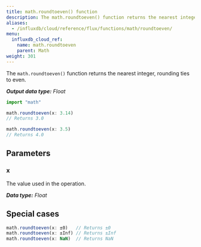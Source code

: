 ```yaml
---
title: math.roundtoeven() function
description: The math.roundtoeven() function returns the nearest integer, rounding ties to even.
aliases:
  - /influxdb/cloud/reference/flux/functions/math/roundtoeven/
menu:
  influxdb_cloud_ref:
    name: math.roundtoeven
    parent: Math
weight: 301
---
```


The `math.roundtoeven()` function returns the nearest integer, rounding ties to even.

_**Output data type:** Float_

```js
import "math"

math.roundtoeven(x: 3.14)
// Returns 3.0

math.roundtoeven(x: 3.5)
// Returns 4.0
```

## Parameters

### x
The value used in the operation.

_**Data type:** Float_

## Special cases
```js
math.roundtoeven(x: ±0)   // Returns ±0
math.roundtoeven(x: ±Inf) // Returns ±Inf
math.roundtoeven(x: NaN)  // Returns NaN
```
